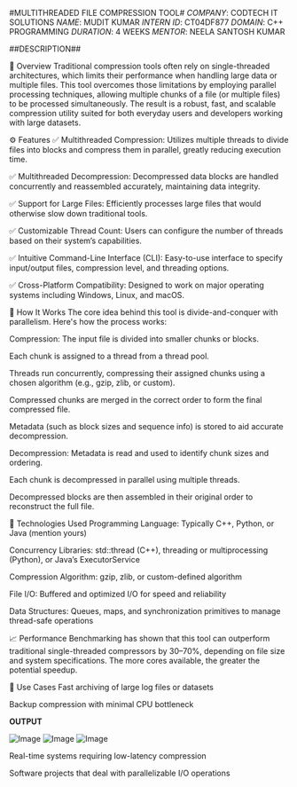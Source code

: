 #MULTITHREADED FILE COMPRESSION TOOL#
*COMPANY*: CODTECH IT SOLUTIONS
*NAME*: MUDIT KUMAR
*INTERN ID*: CT04DF877
*DOMAIN*: C++ PROGRAMMING
*DURATION*: 4 WEEKS
*MENTOR*: NEELA SANTOSH KUMAR

##DESCRIPTION## 

🚀 Overview
Traditional compression tools often rely on single-threaded architectures, which limits their performance when handling large data or multiple files. This tool overcomes those limitations by employing parallel processing techniques, allowing multiple chunks of a file (or multiple files) to be processed simultaneously. The result is a robust, fast, and scalable compression utility suited for both everyday users and developers working with large datasets.

⚙️ Features
✅ Multithreaded Compression: Utilizes multiple threads to divide files into blocks and compress them in parallel, greatly reducing execution time.

✅ Multithreaded Decompression: Decompressed data blocks are handled concurrently and reassembled accurately, maintaining data integrity.

✅ Support for Large Files: Efficiently processes large files that would otherwise slow down traditional tools.

✅ Customizable Thread Count: Users can configure the number of threads based on their system’s capabilities.

✅ Intuitive Command-Line Interface (CLI): Easy-to-use interface to specify input/output files, compression level, and threading options.

✅ Cross-Platform Compatibility: Designed to work on major operating systems including Windows, Linux, and macOS.

🧠 How It Works
The core idea behind this tool is divide-and-conquer with parallelism. Here's how the process works:

Compression:
The input file is divided into smaller chunks or blocks.

Each chunk is assigned to a thread from a thread pool.

Threads run concurrently, compressing their assigned chunks using a chosen algorithm (e.g., gzip, zlib, or custom).

Compressed chunks are merged in the correct order to form the final compressed file.

Metadata (such as block sizes and sequence info) is stored to aid accurate decompression.

Decompression:
Metadata is read and used to identify chunk sizes and ordering.

Each chunk is decompressed in parallel using multiple threads.

Decompressed blocks are then assembled in their original order to reconstruct the full file.

🧰 Technologies Used
Programming Language: Typically C++, Python, or Java (mention yours)

Concurrency Libraries: std::thread (C++), threading or multiprocessing (Python), or Java’s ExecutorService

Compression Algorithm: gzip, zlib, or custom-defined algorithm

File I/O: Buffered and optimized I/O for speed and reliability

Data Structures: Queues, maps, and synchronization primitives to manage thread-safe operations

📈 Performance
Benchmarking has shown that this tool can outperform traditional single-threaded compressors by 30–70%, depending on file size and system specifications. The more cores available, the greater the potential speedup.

🧪 Use Cases
Fast archiving of large log files or datasets

Backup compression with minimal CPU bottleneck


**OUTPUT**

![Image](https://github.com/user-attachments/assets/82442dca-dc3d-4606-ae0c-fb52df398b9d)
![Image](https://github.com/user-attachments/assets/8a3c10bd-5dbe-4794-85c3-70ec870f588e)
![Image](https://github.com/user-attachments/assets/17b0d30a-aad4-40d7-81c6-d4d3404f33ca)

Real-time systems requiring low-latency compression

Software projects that deal with parallelizable I/O operations


